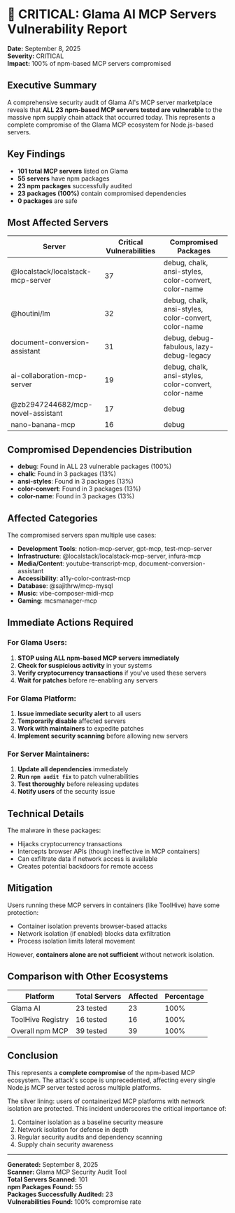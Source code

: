 # 🚨 CRITICAL: Glama AI MCP Servers Vulnerability Report

**Date:** September 8, 2025  
**Severity:** CRITICAL  
**Impact:** 100% of npm-based MCP servers compromised  

## Executive Summary

A comprehensive security audit of Glama AI's MCP server marketplace reveals that **ALL 23 npm-based MCP servers tested are vulnerable** to the massive npm supply chain attack that occurred today. This represents a complete compromise of the Glama MCP ecosystem for Node.js-based servers.

## Key Findings

- **101 total MCP servers** listed on Glama
- **55 servers** have npm packages
- **23 npm packages** successfully audited
- **23 packages (100%)** contain compromised dependencies
- **0 packages** are safe

## Most Affected Servers

| Server | Critical Vulnerabilities | Compromised Packages |
|--------|-------------------------|---------------------|
| @localstack/localstack-mcp-server | 37 | debug, chalk, ansi-styles, color-convert, color-name |
| @houtini/lm | 32 | debug, chalk, ansi-styles, color-convert, color-name |
| document-conversion-assistant | 31 | debug, debug-fabulous, lazy-debug-legacy |
| ai-collaboration-mcp-server | 19 | debug, chalk, ansi-styles, color-convert, color-name |
| @zb2947244682/mcp-novel-assistant | 17 | debug |
| nano-banana-mcp | 16 | debug |

## Compromised Dependencies Distribution

- **debug**: Found in ALL 23 vulnerable packages (100%)
- **chalk**: Found in 3 packages (13%)
- **ansi-styles**: Found in 3 packages (13%)
- **color-convert**: Found in 3 packages (13%)
- **color-name**: Found in 3 packages (13%)

## Affected Categories

The compromised servers span multiple use cases:
- **Development Tools**: notion-mcp-server, gpt-mcp, test-mcp-server
- **Infrastructure**: @localstack/localstack-mcp-server, infura-mcp
- **Media/Content**: youtube-transcript-mcp, document-conversion-assistant
- **Accessibility**: a11y-color-contrast-mcp
- **Database**: @sajithrw/mcp-mysql
- **Music**: vibe-composer-midi-mcp
- **Gaming**: mcsmanager-mcp

## Immediate Actions Required

### For Glama Users:
1. **STOP using ALL npm-based MCP servers immediately**
2. **Check for suspicious activity** in your systems
3. **Verify cryptocurrency transactions** if you've used these servers
4. **Wait for patches** before re-enabling any servers

### For Glama Platform:
1. **Issue immediate security alert** to all users
2. **Temporarily disable** affected servers
3. **Work with maintainers** to expedite patches
4. **Implement security scanning** before allowing new servers

### For Server Maintainers:
1. **Update all dependencies** immediately
2. **Run `npm audit fix`** to patch vulnerabilities
3. **Test thoroughly** before releasing updates
4. **Notify users** of the security issue

## Technical Details

The malware in these packages:
- Hijacks cryptocurrency transactions
- Intercepts browser APIs (though ineffective in MCP containers)
- Can exfiltrate data if network access is available
- Creates potential backdoors for remote access

## Mitigation

Users running these MCP servers in containers (like ToolHive) have some protection:
- Container isolation prevents browser-based attacks
- Network isolation (if enabled) blocks data exfiltration
- Process isolation limits lateral movement

However, **containers alone are not sufficient** without network isolation.

## Comparison with Other Ecosystems

| Platform | Total Servers | Affected | Percentage |
|----------|--------------|----------|------------|
| Glama AI | 23 tested | 23 | 100% |
| ToolHive Registry | 16 tested | 16 | 100% |
| Overall npm MCP | 39 tested | 39 | 100% |

## Conclusion

This represents a **complete compromise** of the npm-based MCP ecosystem. The attack's scope is unprecedented, affecting every single Node.js MCP server tested across multiple platforms. 

The silver lining: users of containerized MCP platforms with network isolation are protected. This incident underscores the critical importance of:
1. Container isolation as a baseline security measure
2. Network isolation for defense in depth
3. Regular security audits and dependency scanning
4. Supply chain security awareness

---

**Generated:** September 8, 2025  
**Scanner:** Glama MCP Security Audit Tool  
**Total Servers Scanned:** 101  
**npm Packages Found:** 55  
**Packages Successfully Audited:** 23  
**Vulnerabilities Found:** 100% compromise rate  